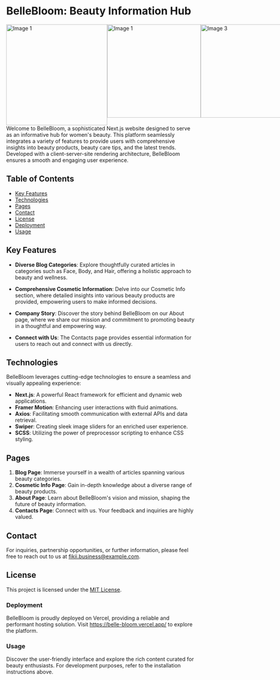 # BelleBloom: Beauty Information Hub


<div style="display:flex;">
  <img src="https://drive.google.com/file/d/1FY4IDUs1d3uuBSxYd_jxBC_gMwKIvJ1B/view?usp=sharing" width="270" alt="Image 1">
<img src="https://drive.google.com/file/d/1Rngz2l18W5mmJHLTn2cBE7ti5uI2Vdoq/view?usp=sharing" width="250" alt="Image 1">
<img src="https://drive.google.com/file/d/1nQ4I2GUjswqmJCAGu-MF4lgREvLUibox/view?usp=sharing" width="250" alt="Image 3">
<img src="https://drive.google.com/file/d/1fbg2eBSVzzP6LR0YrW5HFtMPGfojQskQ/view?usp=sharing" width="250" alt="Image 4">
</div>
Welcome to BelleBloom, a sophisticated Next.js website designed to serve as an informative hub for women's beauty. This platform seamlessly integrates a variety of features to provide users with comprehensive insights into beauty products, beauty care tips, and the latest trends. Developed with a client-server-site rendering architecture, BelleBloom ensures a smooth and engaging user experience.

## Table of Contents
- [Key Features](#key-features)
- [Technologies](#technologies)
- [Pages](#pages)
- [Contact](#contact)
- [License](#license)
- [Deployment](#deployment)
- [Usage](#usage)

## Key Features

- **Diverse Blog Categories**: Explore thoughtfully curated articles in categories such as Face, Body, and Hair, offering a holistic approach to beauty and wellness.

- **Comprehensive Cosmetic Information**: Delve into our Cosmetic Info section, where detailed insights into various beauty products are provided, empowering users to make informed decisions.

- **Company Story**: Discover the story behind BelleBloom on our About page, where we share our mission and commitment to promoting beauty in a thoughtful and empowering way.

- **Connect with Us**: The Contacts page provides essential information for users to reach out and connect with us directly.

## Technologies

BelleBloom leverages cutting-edge technologies to ensure a seamless and visually appealing experience:

- **Next.js**: A powerful React framework for efficient and dynamic web applications.
- **Framer Motion**: Enhancing user interactions with fluid animations.
- **Axios**: Facilitating smooth communication with external APIs and data retrieval.
- **Swiper**: Creating sleek image sliders for an enriched user experience.
- **SCSS**: Utilizing the power of preprocessor scripting to enhance CSS styling.



## Pages

1. **Blog Page**: Immerse yourself in a wealth of articles spanning various beauty categories.
2. **Cosmetic Info Page**: Gain in-depth knowledge about a diverse range of beauty products.
3. **About Page**: Learn about BelleBloom's vision and mission, shaping the future of beauty information.
4. **Contacts Page**: Connect with us. Your feedback and inquiries are highly valued.

## Contact

For inquiries, partnership opportunities, or further information, please feel free to reach out to us at [fikii.business@example.com](mailto:fikii.business@example.com).

## License

This project is licensed under the [MIT License](LICENSE.md).



### Deployment

BelleBloom is proudly deployed on Vercel, providing a reliable and performant hosting solution. Visit https://belle-bloom.vercel.app/ to explore the platform.

### Usage

Discover the user-friendly interface and explore the rich content curated for beauty enthusiasts. For development purposes, refer to the installation instructions above.

